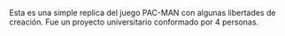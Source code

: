 Esta es una simple replica del juego PAC-MAN con algunas libertades de creación. Fue un proyecto universitario conformado por 4 personas.

